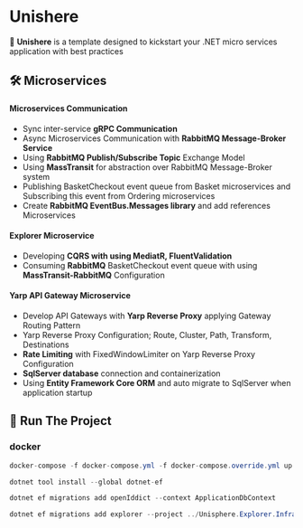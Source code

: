 
# Unishere


🚀 **Unishere** is a template designed to kickstart your .NET micro services application with best practices


## 🛠 Microservices

#### Microservices Communication
* Sync inter-service **gRPC Communication**
* Async Microservices Communication with **RabbitMQ Message-Broker Service**
* Using **RabbitMQ Publish/Subscribe Topic** Exchange Model
* Using **MassTransit** for abstraction over RabbitMQ Message-Broker system
* Publishing BasketCheckout event queue from Basket microservices and Subscribing this event from Ordering microservices
* Create **RabbitMQ EventBus.Messages library** and add references Microservices

#### Explorer Microservice
* Developing **CQRS with using MediatR, FluentValidation**
* Consuming **RabbitMQ** BasketCheckout event queue with using **MassTransit-RabbitMQ** Configuration

#### Yarp API Gateway Microservice
* Develop API Gateways with **Yarp Reverse Proxy** applying Gateway Routing Pattern
* Yarp Reverse Proxy Configuration; Route, Cluster, Path, Transform, Destinations
* **Rate Limiting** with FixedWindowLimiter on Yarp Reverse Proxy Configuration
* **SqlServer database** connection and containerization
* Using **Entity Framework Core ORM** and auto migrate to SqlServer when application startup

## 🔧 Run The Project
### docker

```csharp
docker-compose -f docker-compose.yml -f docker-compose.override.yml up -d

dotnet tool install --global dotnet-ef

dotnet ef migrations add openIddict --context ApplicationDbContext

dotnet ef migrations add explorer --project ../Unisphere.Explorer.Infrastructure/
```
